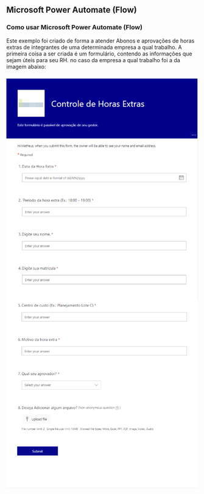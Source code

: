 ## Microsoft Power Automate (Flow)
### Como usar Microsoft Power Automate (Flow)
Este exemplo foi criado de forma a atender Abonos e aprovações de horas extras de integrantes de uma determinada empresa a qual trabalho.
A primeira coisa a ser criada é um formulário, contendo as informações que sejam úteis para seu RH. no caso da empresa a qual trabalho foi a da imagem abaixo:
###  
![](https://github.com/msoaresrocha/Microsoft-Power-Automate-Flow-/blob/main/MD/2020-12-04%2013_57_44-Microsoft%20Forms.png)
![](https://github.com/msoaresrocha/Microsoft-Power-Automate-Flow-/blob/main/MD/2020-12-04%2013_58_02-Microsoft%20Forms.png)

